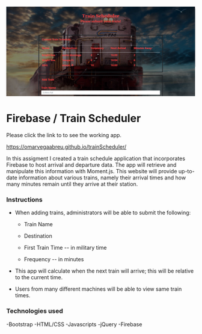 ![](assets/trainschedulerhome.jpg)

# Firebase / Train Scheduler

Please click the link to to see the working app.

https://omarvegaabreu.github.io/trainScheduler/

In this assigment I created a train schedule application that incorporates Firebase to host arrival and departure data. The app will retrieve and manipulate this information with Moment.js. This website will provide up-to-date information about various trains, namely their arrival times and how many minutes remain until they arrive at their station.

### Instructions

- When adding trains, administrators will be able to submit the following:

  - Train Name

  - Destination

  - First Train Time -- in military time

  - Frequency -- in minutes

- This app will calculate when the next train will arrive; this will be relative to the current time.

- Users from many different machines will be able to view same train times.

### Technologies used
-Bootstrap
-HTML/CSS
-Javascripts
-jQuery
-Firebase
